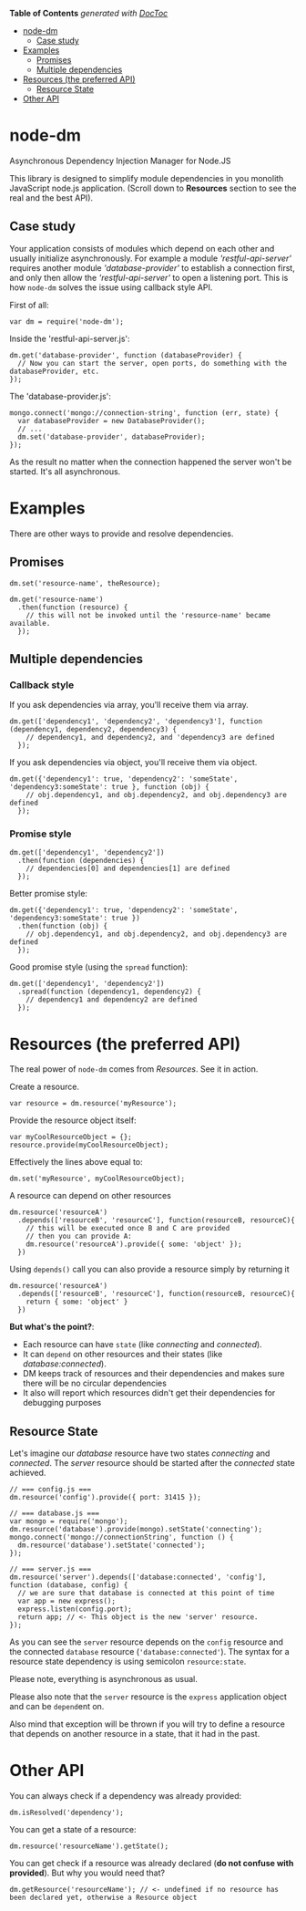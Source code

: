 <!-- START doctoc generated TOC please keep comment here to allow auto update -->
<!-- DON'T EDIT THIS SECTION, INSTEAD RE-RUN doctoc TO UPDATE -->
**Table of Contents**  *generated with [DocToc](http://doctoc.herokuapp.com/)*

- [node-dm](#node-dm)
	- [Case study](#case-study)
- [Examples](#examples)
	- [Promises](#promises)
	- [Multiple dependencies](#multiple-dependencies)
- [Resources (the preferred API)](#resources-the-preferred-api)
	- [Resource State](#resource-state)
- [Other API](#other-api)

<!-- END doctoc generated TOC please keep comment here to allow auto update -->

node-dm
=======

Asynchronous Dependency Injection Manager for Node.JS

This library is designed to simplify module dependencies in you monolith JavaScript node.js application.
(Scroll down to **Resources** section to see the real and the best API).

Case study
-------

Your application consists of modules which depend on each other and usually initialize asynchronously.
For example a module *'restful-api-server'* requires another module *'database-provider'* to establish a connection
first, and only then allow the *'restful-api-server'* to open a listening port.
This is how `node-dm` solves the issue using callback style API.

First of all:
```JS
var dm = require('node-dm');
```

Inside the 'restful-api-server.js':

```JS
dm.get('database-provider', function (databaseProvider) {
  // Now you can start the server, open ports, do something with the databaseProvider, etc.
});
```

The 'database-provider.js':

```JS
mongo.connect('mongo://connection-string', function (err, state) {
  var databaseProvider = new DatabaseProvider();
  // ...
  dm.set('database-provider', databaseProvider);  
});
```

As the result no matter when the connection happened the server won't be started. It's all asynchronous.

Examples
========

There are other ways to provide and resolve dependencies.

Promises
--------

```JS
dm.set('resource-name', theResource);

dm.get('resource-name')
  .then(function (resource) {
    // this will not be invoked until the 'resource-name' became available.
  });
```

Multiple dependencies
---------------------

### Callback style

If you ask dependencies via array, you'll receive them via array.

```JS
dm.get(['dependency1', 'dependency2', 'dependency3'], function (dependency1, dependency2, dependency3) {
    // dependency1, and dependency2, and 'dependency3 are defined 
  });
```

If you ask dependencies via object, you'll receive them via object.

```JS
dm.get({'dependency1': true, 'dependency2': 'someState', 'dependency3:someState': true }, function (obj) {
    // obj.dependency1, and obj.dependency2, and obj.dependency3 are defined
  });
```

### Promise style

```JS
dm.get(['dependency1', 'dependency2'])
  .then(function (dependencies) {
    // dependencies[0] and dependencies[1] are defined
  });
```

Better promise style:

```JS
dm.get({'dependency1': true, 'dependency2': 'someState', 'dependency3:someState': true })
  .then(function (obj) {
    // obj.dependency1, and obj.dependency2, and obj.dependency3 are defined 
  });
```

Good promise style (using the `spread` function):

```JS
dm.get(['dependency1', 'dependency2'])
  .spread(function (dependency1, dependency2) {
    // dependency1 and dependency2 are defined
  });
```

Resources (the preferred API)
=============================

The real power of `node-dm` comes from *Resources*. See it in action.

Create a resource.
```JS
var resource = dm.resource('myResource');
```

Provide the resource object itself:
```JS
var myCoolResourceObject = {};
resource.provide(myCoolResourceObject);
```

Effectively the lines above equal to:
```JS
dm.set('myResource', myCoolResourceObject);
```

A resource can depend on other resources
```JS
dm.resource('resourceA')
  .depends(['resourceB', 'resourceC'], function(resourceB, resourceC){
    // this will be executed once B and C are provided
    // then you can provide A:
    dm.resource('resourceA').provide({ some: 'object' });
  })
```

Using `depends()` call you can also provide a resource simply by returning it
```JS
dm.resource('resourceA')
  .depends(['resourceB', 'resourceC'], function(resourceB, resourceC){
    return { some: 'object' }
  })
```

**But what's the point?**:
* Each resource can have `state` (like *connecting* and *connected*).
* It can `depend` on other resources and their states (like *database:connected*).
* DM keeps track of resources and their dependencies and makes sure there will be no circular dependencies
* It also will report which resources didn't get their dependencies for debugging purposes

Resource State
-----

Let's imagine our *database* resource have two states *connecting* and *connected*.
The *server* resource should be started after the *connected* state achieved.

```JS 
// === config.js ===
dm.resource('config').provide({ port: 31415 });

// === database.js ===
var mongo = require('mongo');
dm.resource('database').provide(mongo).setState('connecting');
mongo.connect('mongo://connectionString', function () {
  dm.resource('database').setState('connected');
});

// === server.js ===
dm.resource('server').depends(['database:connected', 'config'], function (database, config) {
  // we are sure that database is connected at this point of time
  var app = new express();
  express.listen(config.port);
  return app; // <- This object is the new 'server' resource.
});
```

As you can see the `server` resource depends on the `config` resource and the connected `database` resource (`'database:connected'`). The syntax for a resource state dependency is using semicolon `resource:state`.

Please note, everything is asynchronous as usual.

Please also note that the `server` resource is the `express` application object and can be `depend`ent on.

Also mind that exception will be thrown if you will try to define a resource that depends on another resource in a state, that it had in the past.

Other API
=========

You can always check if a dependency was already provided:

```JS
dm.isResolved('dependency');
```

You can get a state of a resource:

```JS
dm.resource('resourceName').getState();
```

You can get check if a resource was already declared (**do not confuse with provided**).
But why you would need that?

```JS
dm.getResource('resourceName'); // <- undefined if no resource has been declared yet, otherwise a Resource object
```
